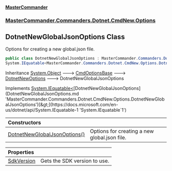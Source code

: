 #### [MasterCommander](MasterCommander.md 'MasterCommander')
### [MasterCommander.Commanders.Dotnet.CmdNew.Options](MasterCommander.md#MasterCommander.Commanders.Dotnet.CmdNew.Options 'MasterCommander.Commanders.Dotnet.CmdNew.Options')

## DotnetNewGlobalJsonOptions Class

Options for creating a new global.json file.

```csharp
public class DotnetNewGlobalJsonOptions : MasterCommander.Commanders.Dotnet.CmdNew.Options.DotnetNewOptions,
System.IEquatable<MasterCommander.Commanders.Dotnet.CmdNew.Options.DotnetNewGlobalJsonOptions>
```

Inheritance [System.Object](https://docs.microsoft.com/en-us/dotnet/api/System.Object 'System.Object') &#129106; [CmdOptionsBase](CmdOptionsBase.md 'MasterCommander.Core.CmdOptionsBase') &#129106; [DotnetNewOptions](DotnetNewOptions.md 'MasterCommander.Commanders.Dotnet.CmdNew.Options.DotnetNewOptions') &#129106; DotnetNewGlobalJsonOptions

Implements [System.IEquatable&lt;](https://docs.microsoft.com/en-us/dotnet/api/System.IEquatable-1 'System.IEquatable`1')[DotnetNewGlobalJsonOptions](DotnetNewGlobalJsonOptions.md 'MasterCommander.Commanders.Dotnet.CmdNew.Options.DotnetNewGlobalJsonOptions')[&gt;](https://docs.microsoft.com/en-us/dotnet/api/System.IEquatable-1 'System.IEquatable`1')

| Constructors | |
| :--- | :--- |
| [DotnetNewGlobalJsonOptions()](DotnetNewGlobalJsonOptions.DotnetNewGlobalJsonOptions().md 'MasterCommander.Commanders.Dotnet.CmdNew.Options.DotnetNewGlobalJsonOptions.DotnetNewGlobalJsonOptions()') | Options for creating a new global.json file. |

| Properties | |
| :--- | :--- |
| [SdkVersion](DotnetNewGlobalJsonOptions.SdkVersion.md 'MasterCommander.Commanders.Dotnet.CmdNew.Options.DotnetNewGlobalJsonOptions.SdkVersion') | Gets the SDK version to use. |
